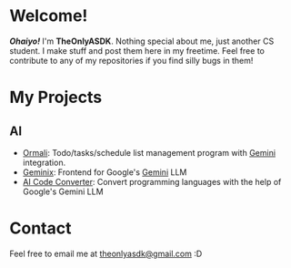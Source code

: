 # Welcome!
_**Ohaiyo!**_ I'm **TheOnlyASDK**. Nothing special about me, just another CS student. I make stuff and post them here in my freetime. Feel free to contribute to any of my repositories if you find silly bugs in them!

# My Projects
## AI
- [Ormali](https://github.com/theonlyasdk/ormali): Todo/tasks/schedule list management program with [Gemini](https://gemini.google.com/) integration.
- [Geminix](https://github.com/theonlyasdk/geminix): Frontend for Google's [Gemini](https://gemini.google.com/) LLM
- [AI Code Converter](https://theonlyasdk.github.io/ai-code-converter/): Convert programming languages with the help of Google's Gemini LLM 
 
# Contact
Feel free to email me at [theonlyasdk@gmail.com](mailto:theonlyasdk@gmail.com) :D
